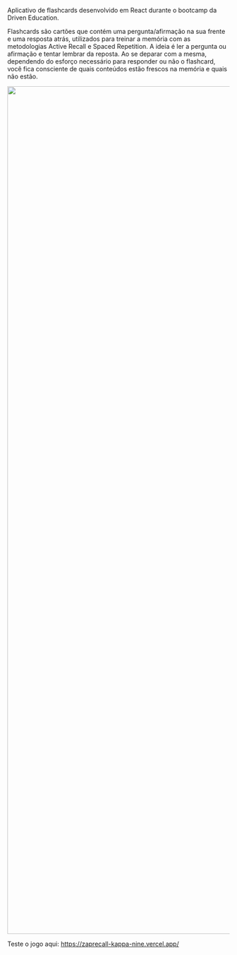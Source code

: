 Aplicativo de flashcards desenvolvido em React durante o bootcamp da Driven Education.

Flashcards são cartões que contém uma pergunta/afirmação na sua frente e uma resposta atrás, utilizados para treinar a memória com as metodologias Active Recall e Spaced Repetition. A ideia é ler a pergunta ou afirmação e tentar lembrar da reposta. Ao se deparar com a mesma, dependendo do esforço necessário para responder ou não o flashcard, você fica consciente de quais conteúdos estão frescos na memória e quais não estão.

<p align="center">
    <img width="1080px" height="1920px" src="src/img/zaprecall.gif" />
</p>

Teste o jogo aqui: https://zaprecall-kappa-nine.vercel.app/